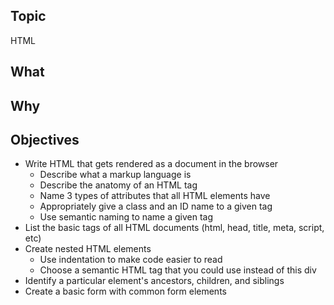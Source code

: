 
## Topic
HTML

## What


## Why


## Objectives
 - Write HTML that gets rendered as a document in the browser
    - Describe what a markup language is
    - Describe the anatomy of an HTML tag 
    - Name 3 types of attributes that all HTML elements have 
    - Appropriately give a class and an ID name to a given tag 
    - Use semantic naming to name a given tag 
 - List the basic tags of all HTML documents (html, head, title, meta, script, etc)
 - Create nested HTML elements
    - Use indentation to make code easier to read 
    - Choose a semantic HTML tag that you could use instead of this div 
 - Identify a particular element&#39;s ancestors, children, and siblings
 - Create a basic form with common form elements
